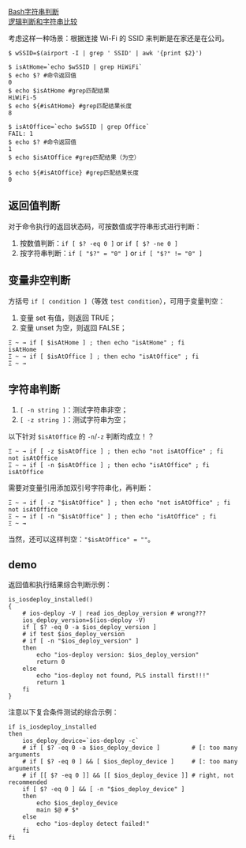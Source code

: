 
[Bash字符串判断](https://blog.csdn.net/weihongrao/article/details/11028231)  
[逻辑判断和字符串比较](https://blog.csdn.net/wxc_qlu/article/details/82826106)  

考虑这样一种场景：根据连接 Wi-Fi 的 SSID 来判断是在家还是在公司。

```
$ wSSID=$(airport -I | grep ' SSID' | awk '{print $2}')

$ isAtHome=`echo $wSSID | grep HiWiFi`
$ echo $? #命令返回值
0
$ echo $isAtHome #grep匹配结果
HiWiFi-5
$ echo ${#isAtHome} #grep匹配结果长度
8

$ isAtOffice=`echo $wSSID | grep Office`
FAIL: 1
$ echo $? #命令返回值
1
$ echo $isAtOffice #grep匹配结果（为空）

$ echo ${#isAtOffice} #grep匹配结果长度
0
```

## 返回值判断

对于命令执行的返回状态码，可按数值或字符串形式进行判断：

1. 按数值判断：`if [ $? -eq 0 ]` or `if [ $? -ne 0 ]`  
2. 按字符串判断：`if [ "$?" = "0" ]` or `if [ "$?" != "0" ]`  

## 变量非空判断

方括号 `if [ condition ]`（等效 `test condition`），可用于变量判空：

1. 变量 set 有值，则返回 TRUE；  
2. 变量 unset 为空，则返回 FALSE；  

```
Ξ ~ → if [ $isAtHome ] ; then echo "isAtHome" ; fi
isAtHome
Ξ ~ → if [ $isAtOffice ] ; then echo "isAtOffice" ; fi
Ξ ~ →
```

## 字符串判断

1. `[ -n string ]`：测试字符串非空；  
2. `[ -z string ]`：测试字符串为空；  

以下针对 `$isAtOffice` 的 `-n`/`-z` 判断均成立！？

```
Ξ ~ → if [ -z $isAtOffice ] ; then echo "not isAtOffice" ; fi
not isAtOffice
Ξ ~ → if [ -n $isAtOffice ] ; then echo "isAtOffice" ; fi
isAtOffice
```

需要对变量引用添加双引号字符串化，再判断：

```
Ξ ~ → if [ -z "$isAtOffice" ] ; then echo "not isAtOffice" ; fi
not isAtOffice
Ξ ~ → if [ -n "$isAtOffice" ] ; then echo "isAtOffice" ; fi
Ξ ~ →

```

当然，还可以这样判空：`"$isAtOffice" = ""`。

## demo

返回值和执行结果综合判断示例：

```Shell
is_iosdeploy_installed()
{
    # ios-deploy -V | read ios_deploy_version # wrong???
    ios_deploy_version=$(ios-deploy -V)
    if [ $? -eq 0 -a $ios_deploy_version ]
    # if test $ios_deploy_version
    # if [ -n "$ios_deploy_version" ]
    then
        echo "ios-deploy version: $ios_deploy_version"
        return 0
    else
        echo "ios-deploy not found, PLS install first!!!"
        return 1
    fi
}
```

注意以下复合条件测试的综合示例：

```Shell
if is_iosdeploy_installed
then
    ios_deploy_device=`ios-deploy -c`
    # if [ $? -eq 0 -a $ios_deploy_device ]         # [: too many arguments
    # if [ $? -eq 0 ] && [ $ios_deploy_device ]     # [: too many arguments
    # if [[ $? -eq 0 ]] && [[ $ios_deploy_device ]] # right, not recommended
    if [ $? -eq 0 ] && [ -n "$ios_deploy_device" ]
    then
        echo $ios_deploy_device
        main $@ # $*
    else
        echo "ios-deploy detect failed!"
    fi
fi
```
